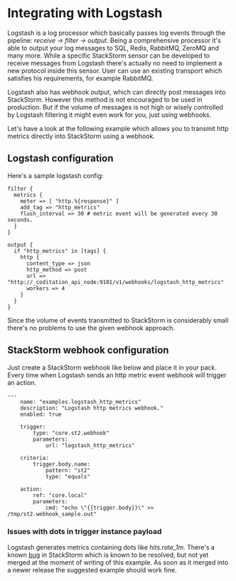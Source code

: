 # Integrating with Logstash

Logstash is a log processor which basically passes log events through the pipeline: *receive -> filter -> output*.
Being a comprehensive processor it's able to output your log messages to SQL, Redis, RabbitMQ, ZeroMQ and many more.
While a specific StackStorm sensor can be developed to receive messages from Logstash there's actually no need to implement a new protocol inside this sensor. User can use an existing transport which satisfies his requirements, for example RabbitMQ.

Logstash also has webhook output, which can directly post messages into StackStorm. However this method is not encouraged to be used in production. But if the volume of messages is not high or wisely controlled by Logstash filtering it might even work for you, just using webhooks.

Let's have a look at the following example which allows you to transmit http metrics directly into StackStorm using a webhook.

## Logstash configuration

Here's a sample logstash config: 
```
filter {
  metrics {
    meter => [ "http.%{response}" ]
    add_tag => "http_metrics"
    flush_interval => 30 # metric event will be generated every 30 seconds.
  }
}

output {
  if "http_metrics" in [tags] {
    http {
      content_type => json
      http_method => post
      url => "http://_coditation_api_node:9101/v1/webhooks/logstash_http_metrics"
      workers => 4
    }
  }
}
```

Since the volume of events transmitted to StackStorm is considerably small there's no problems to use the given webhook approach.

## StackStorm webhook configuration

Just create a StackStorm webhook like below and place it in your pack. Every time when Logstash sends an http metric event webhook will trigger an action.

```
---
    name: "examples.logstash_http_metrics"
    description: "Logstash http metrics webhook."
    enabled: true

    trigger:
        type: "core.st2.webhook"
        parameters:
            url: "logstash_http_metrics"

    criteria:
        trigger.body.name:
            pattern: "st2"
            type: "equals"

    action:
        ref: "core.local"
        parameters:
            cmd: "echo \"{{trigger.body}}\" >> /tmp/st2.webhook_sample.out"
```

### Issues with dots  in trigger instance payload

Logstash generates metrics containing dots like *hits.rate_1m*. There's a known [bug](https://github.com/StackStorm/st2/pull/1465) in StackStorm which is known to be resolved, but not yet merged at the moment of writing of this example. As soon as it merged into a newer release the suggested example should work fine.
